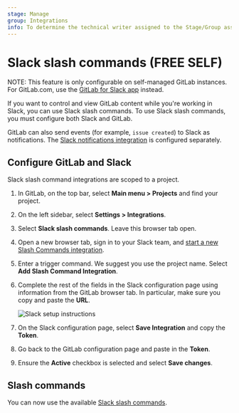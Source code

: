 ```yaml
---
stage: Manage
group: Integrations
info: To determine the technical writer assigned to the Stage/Group associated with this page, see https://about.gitlab.com/handbook/product/ux/technical-writing/#assignments
---
```


# Slack slash commands **(FREE SELF)**

NOTE:
This feature is only configurable on self-managed GitLab instances.
For GitLab.com, use the [GitLab for Slack app](gitlab_slack_application.md) instead.

If you want to control and view GitLab content while you're
working in Slack, you can use Slack slash commands.
To use Slack slash commands, you must configure both Slack and GitLab.

GitLab can also send events (for example, `issue created`) to Slack as notifications.
The [Slack notifications integration](slack.md) is configured separately.

## Configure GitLab and Slack

Slack slash command integrations
are scoped to a project.

1. In GitLab, on the top bar, select **Main menu > Projects** and find your project.
1. On the left sidebar, select **Settings > Integrations**.
1. Select **Slack slash commands**. Leave this browser tab open.
1. Open a new browser tab, sign in to your Slack team, and [start a new Slash Commands integration](https://my.slack.com/services/new/slash-commands).
1. Enter a trigger command. We suggest you use the project name.
   Select **Add Slash Command Integration**.
1. Complete the rest of the fields in the Slack configuration page using information from the GitLab browser tab.
   In particular, make sure you copy and paste the **URL**.

   ![Slack setup instructions](img/slack_setup.png)

1. On the Slack configuration page, select **Save Integration** and copy the **Token**.
1. Go back to the GitLab configuration page and paste in the **Token**.
1. Ensure the **Active** checkbox is selected and select **Save changes**.

## Slash commands

You can now use the available [Slack slash commands](../../../integration/slash_commands.md).
